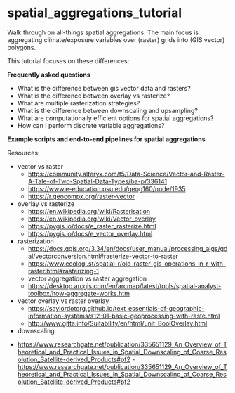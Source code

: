 # spatial_aggregations_tutorial
Walk through on all-things spatial aggregations. The main focus is aggregating climate/exposure variables over (raster) grids into (GIS vector) polygons. 

This tutorial focuses on these differences:

**Frequently asked questions**

* What is the difference between gis vector data and rasters?
* What is the difference between overlay vs rasterize?
* What are multiple rasterization strategies?
* What is the difference between downscaling and upsampling?
* What are computationally efficient options for spatial aggregations?
* How can I perform discrete variable aggregations?

**Example scripts and end-to-end pipelines for spatial aggregations**


Resources: 
* vector vs raster
  - https://community.alteryx.com/t5/Data-Science/Vector-and-Raster-A-Tale-of-Two-Spatial-Data-Types/ba-p/336141
  - https://www.e-education.psu.edu/geog160/node/1935
  - https://r.geocompx.org/raster-vector
* overlay vs rasterize
  - https://en.wikipedia.org/wiki/Rasterisation
  - https://en.wikipedia.org/wiki/Vector_overlay
  - https://pygis.io/docs/e_raster_rasterize.html
  - https://pygis.io/docs/e_vector_overlay.html
* rasterization
  - https://docs.qgis.org/3.34/en/docs/user_manual/processing_algs/gdal/vectorconversion.html#rasterize-vector-to-raster
  - https://www.ecologi.st/spatial-r/old-raster-gis-operations-in-r-with-raster.html#rasterizing-1
  - vector aggregation vs raster aggregation 
  - https://desktop.arcgis.com/en/arcmap/latest/tools/spatial-analyst-toolbox/how-aggregate-works.htm
* vector overlay vs raster overlay 
  - https://saylordotorg.github.io/text_essentials-of-geographic-information-systems/s12-01-basic-geoprocessing-with-raste.html
  - http://www.gitta.info/Suitability/en/html/unit_BoolOverlay.html
* downscaling
 
 - https://www.researchgate.net/publication/335651129_An_Overview_of_Theoretical_and_Practical_Issues_in_Spatial_Downscaling_of_Coarse_Resolution_Satellite-derived_Products#pf2
  -https://www.researchgate.net/publication/335651129_An_Overview_of_Theoretical_and_Practical_Issues_in_Spatial_Downscaling_of_Coarse_Resolution_Satellite-derived_Products#pf2
